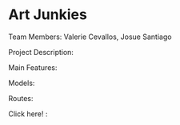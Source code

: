 # Art Junkies

Team Members:
              Valerie Cevallos, 
              Josue Santiago

Project Description:

Main Features:

Models:

Routes:

Click here! :


